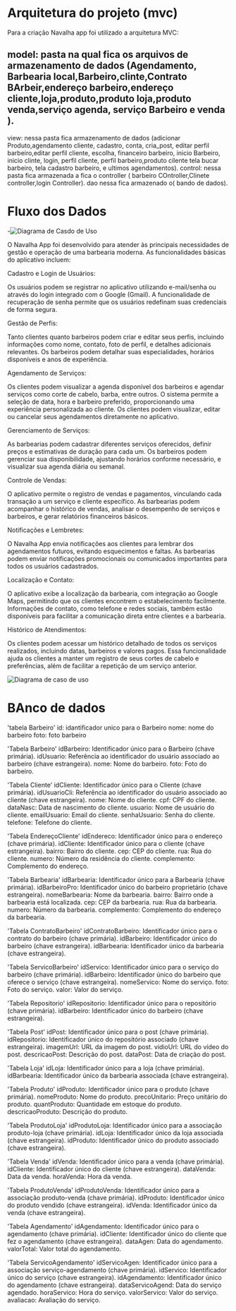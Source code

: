 #  Arquitetura do projeto (mvc)

Para a criação Navalha app  foi utilizado a arquitetura MVC: 

model: 
pasta na qual fica os arquivos de armazenamento de dados (Agendamento, Barbearia local,Barbeiro,clinte,Contrato BArbeir,endereço barbeiro,endereço cliente,loja,produto,produto loja,produto venda,serviço agenda, serviço Barbeiro e venda ).
-

view:
nessa pasta fica armazenamento de dados (adicionar Produto,agendamento cliente, cadastro, conta, cria_post, editar perfil barbeiro,editar perfil cliente, escolha, financeiro barbeiro, inicio Barbeiro, inicio clinte, login, perfil cliente, perfil barbeiro,produto cilente tela bucar barbeiro, tela cadastro barbeiro, e ultimos agendamentos).
control:
nessa pasta fica armazenada a fica o controller ( barbeiro COntroller,Clinete controller,login Controller).
dao
nessa fica armazenado o( bando de dados).
# Fluxo dos Dados
-![Diagrama de Casdo de Uso](docs/CasoDe)

O Navalha App foi desenvolvido para atender às principais necessidades de gestão e operação de uma barbearia moderna. As funcionalidades básicas do aplicativo incluem:

Cadastro e Login de Usuários:

Os usuários podem se registrar no aplicativo utilizando e-mail/senha ou através do login integrado com o Google (Gmail).
A funcionalidade de recuperação de senha permite que os usuários redefinam suas credenciais de forma segura.

Gestão de Perfis:

Tanto clientes quanto barbeiros podem criar e editar seus perfis, incluindo informações como nome, contato, foto de perfil, e detalhes adicionais relevantes.
Os barbeiros podem detalhar suas especialidades, horários disponíveis e anos de experiência.

Agendamento de Serviços:

Os clientes podem visualizar a agenda disponível dos barbeiros e agendar serviços como corte de cabelo, barba, entre outros.
O sistema permite a seleção de data, hora e barbeiro preferido, proporcionando uma experiência personalizada ao cliente.
Os clientes podem visualizar, editar ou cancelar seus agendamentos diretamente no aplicativo.

Gerenciamento de Serviços:

As barbearias podem cadastrar diferentes serviços oferecidos, definir preços e estimativas de duração para cada um.
Os barbeiros podem gerenciar sua disponibilidade, ajustando horários conforme necessário, e visualizar sua agenda diária ou semanal.

Controle de Vendas:

O aplicativo permite o registro de vendas e pagamentos, vinculando cada transação a um serviço e cliente específico.
As barbearias podem acompanhar o histórico de vendas, analisar o desempenho de serviços e barbeiros, e gerar relatórios financeiros básicos.

Notificações e Lembretes:

O Navalha App envia notificações aos clientes para lembrar dos agendamentos futuros, evitando esquecimentos e faltas.
As barbearias podem enviar notificações promocionais ou comunicados importantes para todos os usuários cadastrados.

Localização e Contato:

O aplicativo exibe a localização da barbearia, com integração ao Google Maps, permitindo que os clientes encontrem o estabelecimento facilmente.
Informações de contato, como telefone e redes sociais, também estão disponíveis para facilitar a comunicação direta entre clientes e a barbearia.

Histórico de Atendimentos:

Os clientes podem acessar um histórico detalhado de todos os serviços realizados, incluindo datas, barbeiros e valores pagos.
Essa funcionalidade ajuda os clientes a manter um registro de seus cortes de cabelo e preferências, além de facilitar a repetição de um serviço anterior.



![Diagrama de caso de uso](docs/casodeuso.png)

# BAnco de dados
'tabela Barbeiro'
id: idantificador unico para o Barbeiro
nome: nome do barbeiro
foto: foto barbeiro

'Tabela Barbeiro'
idBarbeiro: Identificador único para o Barbeiro (chave primária).
idUsuario: Referência ao identificador do usuário associado ao barbeiro (chave estrangeira).
nome: Nome do barbeiro.
foto: Foto do barbeiro.

'Tabela Cliente'
idCliente: Identificador único para o Cliente (chave primária).
idUsuarioCli: Referência ao identificador do usuário associado ao cliente (chave estrangeira).
nome: Nome do cliente.
cpf: CPF do cliente.
dataNasc: Data de nascimento do cliente.
usuario: Nome de usuário do cliente.
emailUsuario: Email do cliente.
senhaUsuario: Senha do cliente.
telefone: Telefone do cliente.

'Tabela EndereçoCliente'
idEndereco: Identificador único para o endereço (chave primária).
idCliente: Identificador único para o cliente (chave estrangeira).
bairro: Bairro do cliente.
cep: CEP do cliente.
rua: Rua do cliente.
numero: Número da residência do cliente.
complemento: Complemento do endereço.

'Tabela Barbearia'
idBarbearia: Identificador único para a Barbearia (chave primária).
idBarbeiroPro: Identificador único do barbeiro proprietário (chave estrangeira).
nomeBarbearia: Nome da barbearia.
bairro: Bairro onde a barbearia está localizada.
cep: CEP da barbearia.
rua: Rua da barbearia.
numero: Número da barbearia.
complemento: Complemento do endereço da barbearia.

'Tabela ContratoBarbeiro'
idContratoBarbeiro: Identificador único para o contrato do barbeiro (chave primária).
idBarbeiro: Identificador único do barbeiro (chave estrangeira).
idBarbearia: Identificador único da barbearia (chave estrangeira).

'Tabela ServicoBarbeiro'
idServico: Identificador único para o serviço do barbeiro (chave primária).
idBarbeiro: Identificador único do barbeiro que oferece o serviço (chave estrangeira).
nomeServico: Nome do serviço.
foto: Foto do serviço.
valor: Valor do serviço.

'Tabela Repositorio'
idRepositorio: Identificador único para o repositório (chave primária).
idBarbeiro: Identificador único do barbeiro (chave estrangeira).

'Tabela Post'
idPost: Identificador único para o post (chave primária).
idRepositorio: Identificador único do repositório associado (chave estrangeira).
imagemUrl: URL da imagem do post.
vidioUrl: URL do vídeo do post.
descricaoPost: Descrição do post.
dataPost: Data de criação do post.

'Tabela Loja'
idLoja: Identificador único para a loja (chave primária).
idBarbearia: Identificador único da barbearia associada (chave estrangeira).

'Tabela Produto'
idProduto: Identificador único para o produto (chave primária).
nomeProduto: Nome do produto.
precoUnitario: Preço unitário do produto.
quantProduto: Quantidade em estoque do produto.
descricaoProduto: Descrição do produto.

'Tabela ProdutoLoja'
idProdutoLoja: Identificador único para a associação produto-loja (chave primária).
idLoja: Identificador único da loja associada (chave estrangeira).
idProduto: Identificador único do produto associado (chave estrangeira).

'Tabela Venda'
idVenda: Identificador único para a venda (chave primária).
idCliente: Identificador único do cliente (chave estrangeira).
dataVenda: Data da venda.
horaVenda: Hora da venda.

'Tabela ProdutoVenda'
idProdutoVenda: Identificador único para a associação produto-venda (chave primária).
idProduto: Identificador único do produto vendido (chave estrangeira).
idVenda: Identificador único da venda (chave estrangeira).

'Tabela Agendamento'
idAgendamento: Identificador único para o agendamento (chave primária).
idCliente: Identificador único do cliente que fez o agendamento (chave estrangeira).
dataAgen: Data do agendamento.
valorTotal: Valor total do agendamento.

'Tabela ServicoAgendamento'
idServicoAgen: Identificador único para a associação serviço-agendamento (chave primária).
idServico: Identificador único do serviço (chave estrangeira).
idAgendamento: Identificador único do agendamento (chave estrangeira).
dataServicoAgend: Data do serviço agendado.
horaServico: Hora do serviço.
valorServico: Valor do serviço.
avaliacao: Avaliação do serviço.